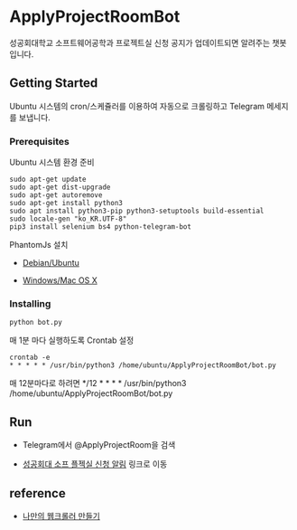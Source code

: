 # ApplyProjectRoomBot

성공회대학교 소프트웨어공학과 프로젝트실 신청 공지가 업데이트되면 알려주는 챗봇입니다.

## Getting Started

Ubuntu 시스템의 cron/스케쥴러를 이용하여 자동으로 크롤링하고 Telegram 메세지를 보냅니다.

### Prerequisites

Ubuntu 시스템 환경 준비

```
sudo apt-get update
sudo apt-get dist-upgrade
sudo apt-get autoremove
sudo apt-get install python3
sudo apt install python3-pip python3-setuptools build-essential
sudo locale-gen "ko_KR.UTF-8"
pip3 install selenium bs4 python-telegram-bot 
```

PhantomJs 설치
* [Debian/Ubuntu](https://gist.github.com/julionc/7476620)

* [Windows/Mac OS X](http://phantomjs.org/download.html)

### Installing

```
python bot.py
```

매 1분 마다 실행하도록 Crontab 설정

```
crontab -e
* * * * * /usr/bin/python3 /home/ubuntu/ApplyProjectRoomBot/bot.py
```

매 12분마다로 하려면 */12 * * * * /usr/bin/python3 /home/ubuntu/ApplyProjectRoomBot/bot.py

## Run

* Telegram에서 @ApplyProjectRoom을 검색

* [성공회대 소프 플젝실 신청 알림](https://web.telegram.org/#/im?p=@ApplyProjectRoom) 링크로 이동


## reference

* [나만의 웹크롤러 만들기](https://beomi.github.io/gb-crawling/)
